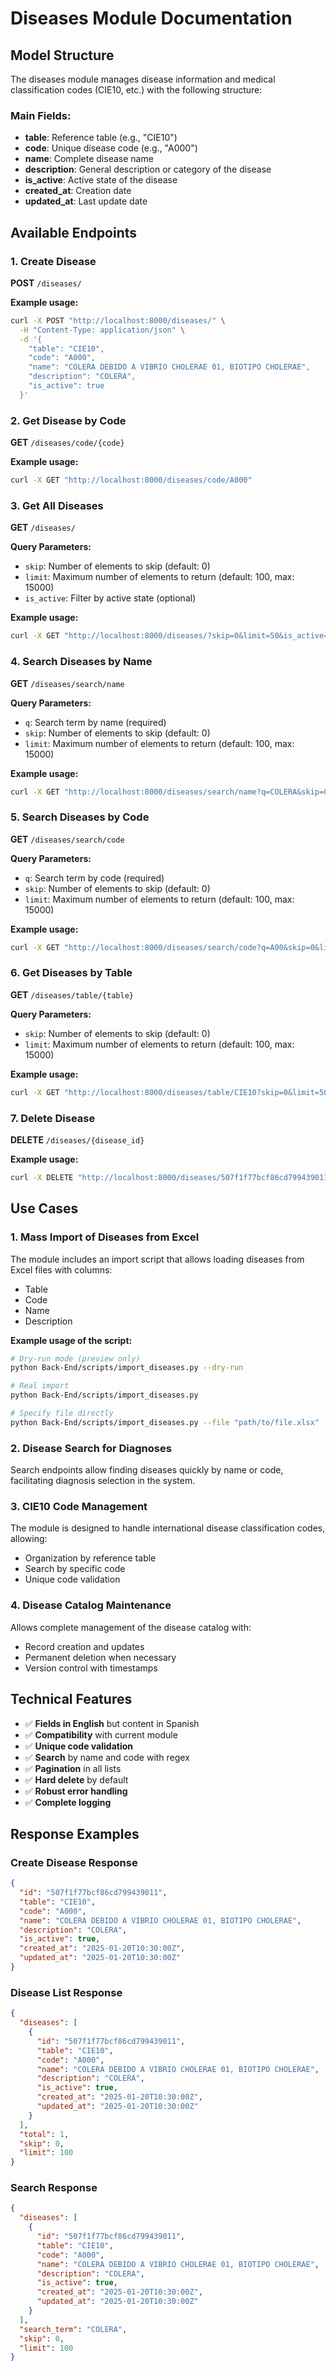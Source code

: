 # Diseases Module Documentation

## Model Structure

The diseases module manages disease information and medical classification codes (CIE10, etc.) with the following structure:

### Main Fields:
- **table**: Reference table (e.g., "CIE10")
- **code**: Unique disease code (e.g., "A000")
- **name**: Complete disease name
- **description**: General description or category of the disease
- **is_active**: Active state of the disease
- **created_at**: Creation date
- **updated_at**: Last update date

## Available Endpoints

### 1. Create Disease
**POST** `/diseases/`

**Example usage:**
```bash
curl -X POST "http://localhost:8000/diseases/" \
  -H "Content-Type: application/json" \
  -d '{
    "table": "CIE10",
    "code": "A000",
    "name": "COLERA DEBIDO A VIBRIO CHOLERAE 01, BIOTIPO CHOLERAE",
    "description": "COLERA",
    "is_active": true
  }'
```

### 2. Get Disease by Code
**GET** `/diseases/code/{code}`

**Example usage:**
```bash
curl -X GET "http://localhost:8000/diseases/code/A000"
```

### 3. Get All Diseases
**GET** `/diseases/`

**Query Parameters:**
- `skip`: Number of elements to skip (default: 0)
- `limit`: Maximum number of elements to return (default: 100, max: 15000)
- `is_active`: Filter by active state (optional)

**Example usage:**
```bash
curl -X GET "http://localhost:8000/diseases/?skip=0&limit=50&is_active=true"
```

### 4. Search Diseases by Name
**GET** `/diseases/search/name`

**Query Parameters:**
- `q`: Search term by name (required)
- `skip`: Number of elements to skip (default: 0)
- `limit`: Maximum number of elements to return (default: 100, max: 15000)

**Example usage:**
```bash
curl -X GET "http://localhost:8000/diseases/search/name?q=COLERA&skip=0&limit=20"
```

### 5. Search Diseases by Code
**GET** `/diseases/search/code`

**Query Parameters:**
- `q`: Search term by code (required)
- `skip`: Number of elements to skip (default: 0)
- `limit`: Maximum number of elements to return (default: 100, max: 15000)

**Example usage:**
```bash
curl -X GET "http://localhost:8000/diseases/search/code?q=A00&skip=0&limit=20"
```

### 6. Get Diseases by Table
**GET** `/diseases/table/{table}`

**Query Parameters:**
- `skip`: Number of elements to skip (default: 0)
- `limit`: Maximum number of elements to return (default: 100, max: 15000)

**Example usage:**
```bash
curl -X GET "http://localhost:8000/diseases/table/CIE10?skip=0&limit=50"
```

### 7. Delete Disease
**DELETE** `/diseases/{disease_id}`

**Example usage:**
```bash
curl -X DELETE "http://localhost:8000/diseases/507f1f77bcf86cd799439011"
```

## Use Cases

### 1. Mass Import of Diseases from Excel
The module includes an import script that allows loading diseases from Excel files with columns:
- Table
- Code
- Name
- Description

**Example usage of the script:**
```bash
# Dry-run mode (preview only)
python Back-End/scripts/import_diseases.py --dry-run

# Real import
python Back-End/scripts/import_diseases.py

# Specify file directly
python Back-End/scripts/import_diseases.py --file "path/to/file.xlsx"
```

### 2. Disease Search for Diagnoses
Search endpoints allow finding diseases quickly by name or code, facilitating diagnosis selection in the system.

### 3. CIE10 Code Management
The module is designed to handle international disease classification codes, allowing:
- Organization by reference table
- Search by specific code
- Unique code validation

### 4. Disease Catalog Maintenance
Allows complete management of the disease catalog with:
- Record creation and updates
- Permanent deletion when necessary
- Version control with timestamps

## Technical Features

- ✅ **Fields in English** but content in Spanish
- ✅ **Compatibility** with current module
- ✅ **Unique code validation**
- ✅ **Search** by name and code with regex
- ✅ **Pagination** in all lists
- ✅ **Hard delete** by default
- ✅ **Robust error handling**
- ✅ **Complete logging**

## Response Examples

### Create Disease Response
```json
{
  "id": "507f1f77bcf86cd799439011",
  "table": "CIE10",
  "code": "A000",
  "name": "COLERA DEBIDO A VIBRIO CHOLERAE 01, BIOTIPO CHOLERAE",
  "description": "COLERA",
  "is_active": true,
  "created_at": "2025-01-20T10:30:00Z",
  "updated_at": "2025-01-20T10:30:00Z"
}
```

### Disease List Response
```json
{
  "diseases": [
    {
      "id": "507f1f77bcf86cd799439011",
      "table": "CIE10",
      "code": "A000",
      "name": "COLERA DEBIDO A VIBRIO CHOLERAE 01, BIOTIPO CHOLERAE",
      "description": "COLERA",
      "is_active": true,
      "created_at": "2025-01-20T10:30:00Z",
      "updated_at": "2025-01-20T10:30:00Z"
    }
  ],
  "total": 1,
  "skip": 0,
  "limit": 100
}
```

### Search Response
```json
{
  "diseases": [
    {
      "id": "507f1f77bcf86cd799439011",
      "table": "CIE10",
      "code": "A000",
      "name": "COLERA DEBIDO A VIBRIO CHOLERAE 01, BIOTIPO CHOLERAE",
      "description": "COLERA",
      "is_active": true,
      "created_at": "2025-01-20T10:30:00Z",
      "updated_at": "2025-01-20T10:30:00Z"
    }
  ],
  "search_term": "COLERA",
  "skip": 0,
  "limit": 100
}
```
